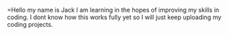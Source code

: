 =Hello my name is Jack I am learning in the hopes of improving my skills in coding. 
I dont know how this works fully yet so I will just keep uploading my coding projects.

